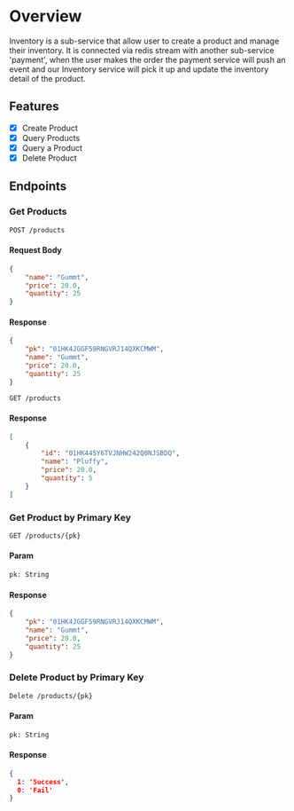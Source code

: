 # Overview
Inventory is a sub-service that allow user to create a product and manage their inventory. It is connected via redis stream with another sub-service 'payment', when the user makes the order the payment service will push an event and our Inventory service will pick it up and 
update the inventory detail of the product.

## Features

-   [x] Create Product
-   [x] Query Products
-   [x] Query a Product
-   [x] Delete Product

## Endpoints

### Get Products

```bash
POST /products
```
#### Request Body
```json
{
    "name": "Gummt",
    "price": 20.0,
    "quantity": 25
}
```

#### Response

```json
{
    "pk": "01HK4JGGF59RNGVRJ14QXKCMWM",
    "name": "Gummt",
    "price": 20.0,
    "quantity": 25
}
```

```bash
GET /products
```
#### Response

```json
[
    {
        "id": "01HK445Y6TVJNHW242Q0NJSBDQ",
        "name": "Pluffy",
        "price": 20.0,
        "quantity": 5
    }
]
```

### Get Product by Primary Key

```bash
GET /products/{pk}
```
#### Param
```bash
pk: String
```
#### Response
```json
{
    "pk": "01HK4JGGF59RNGVRJ14QXKCMWM",
    "name": "Gummt",
    "price": 20.0,
    "quantity": 25
}
```

### Delete Product by Primary Key

```bash
Delete /products/{pk}
```
#### Param
```bash
pk: String
```
#### Response
```json
{
  1: 'Success',
  0: 'Fail'
}
```
